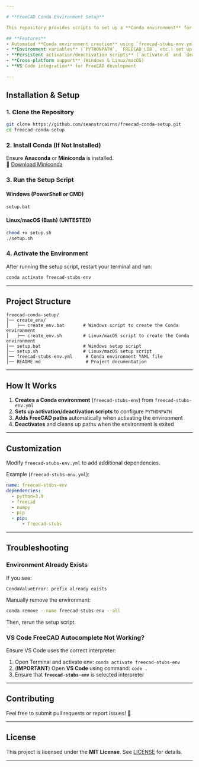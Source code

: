 ```yaml
---

# **FreeCAD Conda Environment Setup**

This repository provides scripts to set up a **Conda environment** for **FreeCAD development** with proper environment variables. It includes **Windows (BAT) and Linux/macOS (SH) scripts** for seamless configuration.

## **Features**
- Automated **Conda environment creation** using `freecad-stubs-env.yml`
- **Environment variables** (`PYTHONPATH`, `FREECAD_LIB`, etc.) set up automatically
- **Persistent activation/deactivation scripts** (`activate.d` and `deactivate.d`)
- **Cross-platform support** (Windows & Linux/macOS)
- **VS Code integration** for FreeCAD development

---
```


## **Installation & Setup**

### **1. Clone the Repository**
```sh
git clone https://github.com/seanstrcairns/freecad-conda-setup.git
cd freecad-conda-setup
```

### **2. Install Conda (If Not Installed)**
Ensure **Anaconda** or **Miniconda** is installed.  
🔗 [Download Miniconda](https://docs.conda.io/en/latest/miniconda.html)

### **3. Run the Setup Script**
#### **Windows (PowerShell or CMD)**
```cmd
setup.bat
```

#### **Linux/macOS (Bash)** (**UNTESTED**)
```sh
chmod +x setup.sh
./setup.sh
```

### **4. Activate the Environment**
After running the setup script, restart your terminal and run:
```sh
conda activate freecad-stubs-env
```

---

## **Project Structure**
```
freecad-conda-setup/
│── create_env/
│   ├── create_env.bat       # Windows script to create the Conda environment
│   ├── create_env.sh        # Linux/macOS script to create the Conda environment
│── setup.bat                # Windows setup script
│── setup.sh                 # Linux/macOS setup script
│── freecad-stubs-env.yml     # Conda environment YAML file
│── README.md                 # Project documentation
```

---

## **How It Works**
1. **Creates a Conda environment** (`freecad-stubs-env`) from `freecad-stubs-env.yml`
2. **Sets up activation/deactivation scripts** to configure `PYTHONPATH`
3. **Adds FreeCAD paths** automatically when activating the environment
4. **Deactivates** and cleans up paths when the environment is exited

---

## **Customization**
Modify `freecad-stubs-env.yml` to add additional dependencies.

Example (`freecad-stubs-env.yml`):
```yaml
name: freecad-stubs-env
dependencies:
  - python=3.9
  - freecad
  - numpy
  - pip
  - pip:
      - freecad-stubs
```

---

## **Troubleshooting**
### **Environment Already Exists**
If you see:
```
CondaValueError: prefix already exists
```
Manually remove the environment:
```sh
conda remove --name freecad-stubs-env --all
```
Then, rerun the setup script.

### **VS Code FreeCAD Autocomplete Not Working?**
Ensure VS Code uses the correct interpreter:
1. Open Terminal and activate env:  ```conda activate freecad-stubs-env ```
2. (**IMPORTANT**) Open **VS Code** using command: ```code . ``` 
3. Ensure that **`freecad-stubs-env`** is selected interpreter

---

## **Contributing**
Feel free to submit pull requests or report issues! 🚀

---

## **License**
This project is licensed under the **MIT License**. See [LICENSE](LICENSE) for details.

---